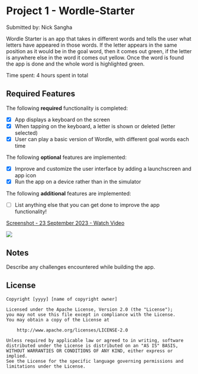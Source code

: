# Project 1 - Wordle-Starter

Submitted by: Nick Sangha

Wordle Starter is an app that takes in different words and tells the user what letters have appeared in those words. If the letter appears in the same position as it would be in the goal word, then it comes out green, if the letter is anywhere else in the word it comes out yellow. Once the word is found the app is done and the whole word is highlighted green.

Time spent: 4 hours spent in total

## Required Features

The following **required** functionality is completed:

- [X] App displays a keyboard on the screen
- [X] When tapping on the keyboard, a letter is shown or deleted (letter selected)
- [X] User can play a basic version of Wordle, with different goal words each time

The following **optional** features are implemented:

- [X] Improve and customize the user interface by adding a launchscreen and app icon
- [X] Run the app on a device rather than in the simulator

The following **additional** features are implemented:

- [ ] List anything else that you can get done to improve the app functionality!


<div>
    <a href="https://www.loom.com/share/88642f25f5884568bb5a755740d717a0">
      <p>Screenshot - 23 September 2023 - Watch Video</p>
    </a>
    <a href="https://www.loom.com/share/88642f25f5884568bb5a755740d717a0">
      <img style="max-width:300px;" src="https://cdn.loom.com/sessions/thumbnails/88642f25f5884568bb5a755740d717a0-with-play.gif">
    </a>
  </div>



## Notes

Describe any challenges encountered while building the app.

## License

    Copyright [yyyy] [name of copyright owner]

    Licensed under the Apache License, Version 2.0 (the "License");
    you may not use this file except in compliance with the License.
    You may obtain a copy of the License at

        http://www.apache.org/licenses/LICENSE-2.0

    Unless required by applicable law or agreed to in writing, software
    distributed under the License is distributed on an "AS IS" BASIS,
    WITHOUT WARRANTIES OR CONDITIONS OF ANY KIND, either express or implied.
    See the License for the specific language governing permissions and
    limitations under the License.
